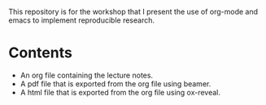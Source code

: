 This repository is for the workshop that I present the use of org-mode
and emacs to implement reproducible research. 

# Contents

- An org file containing the lecture notes.
- A pdf file that is exported from the org file using beamer.
- A html file that is exported from the org file using ox-reveal.
